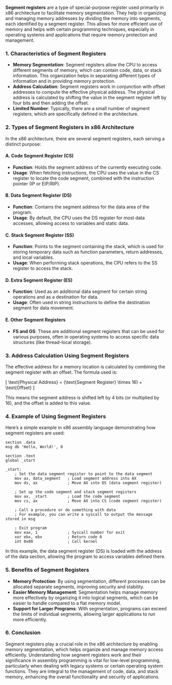 **Segment registers** are a type of special-purpose register used primarily in x86 architecture to facilitate memory segmentation. They help in organizing and managing memory addresses by dividing the memory into segments, each identified by a segment register. This allows for more efficient use of memory and helps with certain programming techniques, especially in operating systems and applications that require memory protection and management.

### 1. **Characteristics of Segment Registers**

- **Memory Segmentation**: Segment registers allow the CPU to access different segments of memory, which can contain code, data, or stack information. This organization helps in separating different types of information and in providing memory protection.
- **Address Calculation**: Segment registers work in conjunction with offset addresses to compute the effective physical address. The physical address is calculated by shifting the value in the segment register left by four bits and then adding the offset.
- **Limited Number**: Typically, there are a small number of segment registers, which are specifically defined in the architecture.

### 2. **Types of Segment Registers in x86 Architecture**

In the x86 architecture, there are several segment registers, each serving a distinct purpose:

#### **A. Code Segment Register (CS)**

- **Function**: Holds the segment address of the currently executing code.
- **Usage**: When fetching instructions, the CPU uses the value in the CS register to locate the code segment, combined with the instruction pointer (IP or EIP/RIP).

#### **B. Data Segment Register (DS)**

- **Function**: Contains the segment address for the data area of the program.
- **Usage**: By default, the CPU uses the DS register for most data accesses, allowing access to variables and static data.

#### **C. Stack Segment Register (SS)**

- **Function**: Points to the segment containing the stack, which is used for storing temporary data such as function parameters, return addresses, and local variables.
- **Usage**: When performing stack operations, the CPU refers to the SS register to access the stack.

#### **D. Extra Segment Register (ES)**

- **Function**: Used as an additional data segment for certain string operations and as a destination for data.
- **Usage**: Often used in string instructions to define the destination segment for data movement.

#### **E. Other Segment Registers**

- **FS and GS**: These are additional segment registers that can be used for various purposes, often in operating systems to access specific data structures (like thread-local storage).

### 3. **Address Calculation Using Segment Registers**

The effective address for a memory location is calculated by combining the segment register with an offset. The formula used is:

\[
\text{Physical Address} = (\text{Segment Register} \times 16) + \text{Offset}
\]

This means the segment address is shifted left by 4 bits (or multiplied by 16), and the offset is added to this value.

### 4. **Example of Using Segment Registers**

Here’s a simple example in x86 assembly language demonstrating how segment registers are used:

```assembly
section .data
msg db 'Hello, World!', 0

section .text
global _start

_start:
    ; Set the data segment register to point to the data segment
    mov ax, data_segment   ; Load segment address into AX
    mov ds, ax             ; Move AX into DS (data segment register)

    ; Set up the code segment and stack segment registers
    mov ax, _start         ; Load the code segment
    mov cs, ax             ; Move AX into CS (code segment register)
    
    ; Call a procedure or do something with data
    ; For example, you can write a syscall to output the message stored in msg

    ; Exit program
    mov eax, 1             ; Syscall number for exit
    xor ebx, ebx           ; Return code 0
    int 0x80               ; Call kernel
```

In this example, the data segment register (DS) is loaded with the address of the data section, allowing the program to access variables defined there.

### 5. **Benefits of Segment Registers**

- **Memory Protection**: By using segmentation, different processes can be allocated separate segments, improving security and stability.
- **Easier Memory Management**: Segmentation helps manage memory more effectively by organizing it into logical segments, which can be easier to handle compared to a flat memory model.
- **Support for Larger Programs**: With segmentation, programs can exceed the limits of individual segments, allowing larger applications to run more efficiently.

### 6. **Conclusion**

Segment registers play a crucial role in the x86 architecture by enabling memory segmentation, which helps organize and manage memory access efficiently. Understanding how segment registers work and their significance in assembly programming is vital for low-level programming, particularly when dealing with legacy systems or certain operating system functions. They are integral to the management of code, data, and stack memory, enhancing the overall functionality and security of applications.
